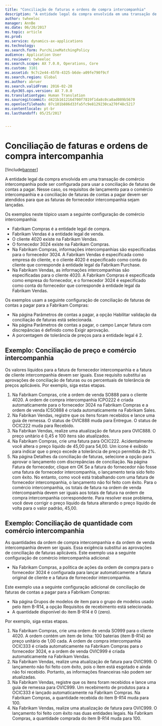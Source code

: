 ```yaml
---
title: "Conciliação de faturas e ordens de compra intercompanhia"
description: "A entidade legal da compra envolvida em uma transação de comércio intercompanhia pode ser configurada para usar a conciliação de faturas de contas a pagar. Nesse caso, os requisitos de lançamento para o comércio intercompanhia e a conciliação de faturas de contas a pagar devem ser atendidos para que as faturas de fornecedor intercompanhia sejam lançadas."
author: twheeloc
manager: AnnBe
ms.date: 06/20/2017
ms.topic: article
ms.prod: 
ms.service: dynamics-ax-applications
ms.technology: 
ms.search.form: PurchLineMatchingPolicy
audience: Application User
ms.reviewer: twheeloc
ms.search.scope: AX 7.0.0, Operations, Core
ms.custom: 3101
ms.assetid: 9c7c2e44-45f8-4325-b6de-a09fe790f9cf
ms.search.region: Global
ms.author: abruer
ms.search.validFrom: 2016-02-28
ms.dyn365.ops.version: AX 7.0.0
ms.translationtype: Human Translation
ms.sourcegitcommit: d421b161216d700f7819f1da8c0ca8ad089b5670
ms.openlocfilehash: 07c101b886d33fa5fc9e8129230ca270f48c5217
ms.contentlocale: pt-br
ms.lasthandoff: 05/25/2017


---
```


# <a name="invoice-matching-and-intercompany-purchase-orders"></a>Conciliação de faturas e ordens de compra intercompanhia

[!include[banner](../includes/banner.md)]


A entidade legal da compra envolvida em uma transação de comércio intercompanhia pode ser configurada para usar a conciliação de faturas de contas a pagar. Nesse caso, os requisitos de lançamento para o comércio intercompanhia e a conciliação de faturas de contas a pagar devem ser atendidos para que as faturas de fornecedor intercompanhia sejam lançadas.

Os exemplos neste tópico usam a seguinte configuração de comércio intercompanhia:
-   Fabrikam Compras é a entidade legal de compra.
-   Fabrikam Vendas é a entidade legal de venda.
-   O cliente 4020 existe na Fabrikam Vendas.
-   O fornecedor 3024 existe na Fabrikam Compras.
-   Na Fabrikam Compras, informações intercompanhias são especificadas para o fornecedor 3024. A Fabrikam Vendas é especificada como empresa do cliente, e o cliente 4020 é especificado como conta do cliente que corresponde à entidade legal da Fabrikam Purchase.
-   Na Fabrikam Vendas, as informações intercompanhias são especificadas para o cliente 4020. A Fabrikam Compras é especificada como empresa do fornecedor, e o fornecedor 3024 é especificado como conta do fornecedor que corresponde à entidade legal da Fabrikam Vendas.

Os exemplos usam a seguinte configuração de conciliação de faturas de contas a pagar para a Fabrikam Compras:
-   Na página Parâmetros de contas a pagar, a opção Habilitar validação da conciliação de faturas está selecionada.
-   Na página Parâmetros de contas a pagar, o campo Lançar fatura com discrepâncias é definido como Exigir aprovação.
-   A porcentagem de tolerância de preços para a entidade legal é 2.

## <a name="example-price-matching-and-intercompany-trade"></a>Exemplo: Conciliação de preço e comércio intercompanhia
Os valores líquidos para a fatura de fornecedor intercompanhia e a fatura de cliente intercompanhia devem ser iguais. Esse requisito substitui as aprovações de conciliação de faturas ou os percentuais de tolerância de preços aplicáveis. Por exemplo, siga estas etapas.
1.  Na Fabrikam Compras, crie a ordem de venda SO888 para o cliente 4020. A ordem de compra intercompanhia ICPO222 é criada automaticamente para o fornecedor 3024 na Fabrikam Compras e a ordem de venda ICSO888 é criada automaticamente na Fabrikam Sales.
2.  Na Fabrikan Vendas, registre que os itens foram recebidos e lance uma guia de remessa. O status de OVIC888 muda para Entregue. O status de OCIC222 muda para Recebido.
3.  Na Fabrikan Vendas, realize uma atualização de fatura para OVIC888. O preço unitário é 0,45 e 100 itens são atualizados.
4.  Na Fabrikam Compras, crie uma fatura para OCIC222. Acidentalmente você altera o preço líquido de 45,00 para 54,00. Um ícone é exibido para indicar que o preço excede a tolerância de preço permitida de 2%.
5.  Na página Detalhes da conciliação de faturas, selecione a opção para aprovar o lançamento com discrepâncias de conciliação. Na página Fatura de fornecedor, clique em OK Se a fatura do fornecedor não fosse uma fatura de fornecedor intercompanhia, o lançamento teria sido feito com êxito. No entanto, como você está trabalhando com uma fatura de fornecedor intercompanhia, o lançamento não foi feito com êxito. Para o comércio intercompanhia, os totais de fatura na ordem de venda intercompanhia devem ser iguais aos totais de fatura na ordem de compra intercompanhia correspondente. Para resolver esse problema, você deve corrigir o preço líquido da fatura alterando o preço líquido de volta para o valor padrão, 45,00.

## <a name="example-quantity-matching-with-intercompany-trade"></a>Exemplo: Conciliação de quantidade com comércio intercompanhia
As quantidades da ordem de compra intercompanhia e da ordem de venda intercompanhia devem ser iguais. Essa exigência substitui as aprovações de conciliação de faturas aplicáveis. Este exemplo usa a seguinte configuração de comércio intercompanhia adicional:
-   Na Fabrikam Compras, a política de ações da ordem de compra para o fornecedor 3024 é configurada para lançar automaticamente a fatura original de cliente e a fatura de fornecedor intercompanhia.

Este exemplo usa a seguinte configuração adicional de conciliação de faturas de contas a pagar para a Fabrikam Compras:
-   Na página Grupos de modelos de item para o grupo de modelos usado pelo item B-R14, a opção Requisitos de recebimento está selecionada.
-   A quantidade disponível do item B-R14 é 0 (zero).

Por exemplo, siga estas etapas.
1.  Na Fabrikam Compras, crie uma ordem de venda SO999 para o cliente 4020. A ordem contém um item de linha: 100 baterias (item B-R14) ao preço unitário de 1,00 cada. A ordem de compra intercompanhia OCIC333 é criada automaticamente na Fabrikam Compras para o fornecedor 3024, e a ordem de venda OVIC999 é criada automaticamente na Fabrikam Vendas.
2.  Na Fabrikam Vendas, realize uma atualização de fatura para OVIC999. O lançamento não foi feito com êxito, pois o item está esgotado e ainda não foi recebido. Portanto, as informações financeiras não podem ser atualizadas.
3.  Na Fabrikam Vendas, registre que os itens foram recebidos e lance uma guia de remessa para OVIC999. Um recebimento de produtos para a OCIC333 é lançado automaticamente na Fabrikam Compras. Na Fabrikam Compras, a quantidade recebida do item B-R14 muda para 100.
4.  Na Fabrikam Vendas, realize uma atualização de fatura para OVIC999. O lançamento foi feito com êxito nas duas entidades legais. Na Fabrikam Compras, a quantidade comprada do item B-R14 muda para 100.






